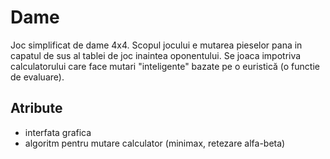 # Dame

Joc simplificat de dame 4x4. Scopul jocului e mutarea pieselor pana in capatul de sus al tablei de joc inaintea oponentului.
Se joaca impotriva calculatorului care face mutari "inteligente" bazate pe o euristică (o functie de evaluare). 

## Atribute

- interfata grafica
- algoritm pentru mutare calculator (minimax, retezare alfa-beta)